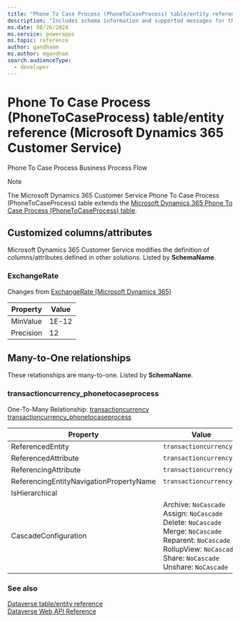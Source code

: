 ```yaml
---
title: "Phone To Case Process (PhoneToCaseProcess) table/entity reference (Microsoft Dynamics 365 Customer Service)"
description: "Includes schema information and supported messages for the Phone To Case Process (PhoneToCaseProcess) table/entity with Microsoft Dynamics 365 Customer Service."
ms.date: 08/26/2024
ms.service: powerapps
ms.topic: reference
author: gandhamm
ms.author: mgandham
search.audienceType: 
  - developer
---
```


# Phone To Case Process (PhoneToCaseProcess) table/entity reference (Microsoft Dynamics 365 Customer Service)

Phone To Case Process Business Process Flow

> [!NOTE]
> The Microsoft Dynamics 365 Customer Service Phone To Case Process (PhoneToCaseProcess) table extends the [Microsoft Dynamics 365 Phone To Case Process (PhoneToCaseProcess) table](/dynamics365/developer/entities/phonetocaseprocess).



## Customized columns/attributes

Microsoft Dynamics 365 Customer Service modifies the definition of columns/attributes defined in other solutions. Listed by **SchemaName**.

### <a name="BKMK_ExchangeRate"></a> ExchangeRate

Changes from [ExchangeRate (Microsoft Dynamics 365)](/dynamics365/developer/entities/phonetocaseprocess#BKMK_ExchangeRate)

|Property|Value|
|---|---|
|MinValue|1E-12|
|Precision|12|


## Many-to-One relationships

These relationships are many-to-one. Listed by **SchemaName**.

### <a name="BKMK_transactioncurrency_phonetocaseprocess"></a> transactioncurrency_phonetocaseprocess

One-To-Many Relationship: [transactioncurrency transactioncurrency_phonetocaseprocess](transactioncurrency.md#BKMK_transactioncurrency_phonetocaseprocess)

|Property|Value|
|---|---|
|ReferencedEntity|`transactioncurrency`|
|ReferencedAttribute|`transactioncurrencyid`|
|ReferencingAttribute|`transactioncurrencyid`|
|ReferencingEntityNavigationPropertyName|`transactioncurrencyid`|
|IsHierarchical||
|CascadeConfiguration|Archive: `NoCascade`<br />Assign: `NoCascade`<br />Delete: `NoCascade`<br />Merge: `NoCascade`<br />Reparent: `NoCascade`<br />RollupView: `NoCascade`<br />Share: `NoCascade`<br />Unshare: `NoCascade`|



### See also

[Dataverse table/entity reference](../about-entity-reference.md)  
[Dataverse Web API Reference](/power-apps/developer/data-platform/webapi/reference/about)   

